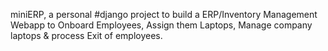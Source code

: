miniERP, a personal #django project to build a ERP/Inventory Management Webapp to Onboard Employees, Assign them Laptops, Manage company laptops & process Exit of employees. 